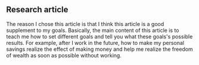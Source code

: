## Research article
The reason I chose this article is that I think this article is a good supplement to my goals. Basically, the main content of this article is to teach me how to set different goals and tell you what these goals's possible results. For example, after I work in the future, how to make my personal savings realize the effect of making money and help me realize the freedom of wealth as soon as possible without working.